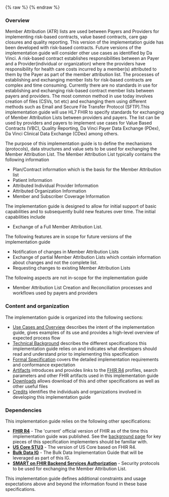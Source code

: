 {% raw %}
{% endraw %}
<!--ReleaseHeader-->
<!--EndReleaseHeader-->


### Overview
Member Attribution (ATR) lists are used between Payers and Providers for implementing risk-based contracts, value based contracts, care gap closures and quality reporting. This version of the implementation guide has been developed with risk-based contracts. Future versions of the implementation guide will consider other use cases as identified by Da Vinci. A risk-based contract establishes responsibilities between an Payer and a Provider(individual or organization) where the providers have responsibility for health care costs incurred by a member(s) attributed to them by the Payer as part of the member attribution list. The processes of establishing and exchanging member lists for risk-based contracts are complex and time consuming. Currently there are no standards in use for establishing and exchanging risk-based contract member lists between payers and providers. The most common method in use today involves creation of files (CSVs, txt etc) and exchanging them using different methods such as Email and Secure File Transfer Protocol (SFTP).This implementation guide will use HL7 FHIR to specify standards for exchanging of Member Attribution Lists between providers and payers. The list can be used by providers and payers to implement use cases for Value Based Contracts (VBC), Quality Reporting, Da Vinci Payer Data Exchange (PDex), Da Vinci Clinical Data Exchange (CDex) among others. 

The purpose of this implementation guide is to define the mechanisms (protocols), data structures and value sets to be used for exchanging the Member Attribution List. The Member Attribution List typically contains the following information

* Plan/Contract information which is the basis for the Member Attribution list
* Patient Information
* Attributed Individual Provider Information
* Attributed Organization Information
* Member and Subscriber Coverage Information

The implementation guide is designed to allow for initial support of basic capabilities and to subsequently build new features over time. The initial capabilities include
 
* Exchange of a Full Member Attribution List.

The following features are in scope for future versions of the implementation guide 

* Notification of changes in Member Attribution Lists
* Exchange of partial Member Attribution Lists which contain information about changes and not the complete list.
* Requesting changes to existing Member Attribution Lists

The following aspects are not in-scope for the implementation guide

* Member Attribution List Creation and Reconciliation processes and workflows used by payers and providers


### Content and organization
The implementation guide is organized into the following sections:

* [Use Cases and Overview](usecases.html) describes the intent of the implementation guide, gives examples of its use and provides a high-level overview of expected process flow
* [Technical Background](background.html) describes the different specifications this implementation guide relies on and indicates what developers should read and understand prior to implementing this specification
* [Formal Specification](spec.html) covers the detailed implementation requirements and conformance expectation
* [Artifacts](artifacts.html) introduces and provides links to the [FHIR R4](artifacts.html) profiles, search parameters and other FHIR artifacts used in this implementation guide
* [Downloads](downloads.html) allows download of this and other specifications as well as other useful files
* [Credits](credits.html) identifies the individuals and organizations involved in developing this implementation guide

### Dependencies
This implementation guide relies on the following other specifications:
* **[FHIR R4]({{site.data.fhir.path}})** - The 'current' official version of FHIR as of the time this implementation guide was published.  See the [background page](background.html#fhir) for key pieces of this specification implementers should be familiar with.
* **[US Core STU3](http://hl7.org/fhir/us/core/index.html)** - The version of US Core based on FHIR R4.
* **[Bulk Data IG](http://hl7.org/fhir/uv/bulkdata/index.html)** - The Bulk Data Implementation Guide that will be leveraged as part of this IG.
* **[SMART on FHIR Backend Services Authorization](http://hl7.org/fhir/uv/bulkdata/authorization/index.html)** - Security protocols to be used for exchanging the Member Attribution List.

This implementation guide defines additional constraints and usage expectations above and beyond the information found in these base specifications.
